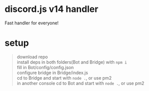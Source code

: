 # discord.js v14 handler
 Fast handler for everyone!
 
# setup
 >download repo <br />
 >install deps in both folders(Bot and Bridge) with `npm i` <br />
 >fill in Bot/config/config.json <br />
 >configure bridge in Bridge/index.js <br />
 >cd to Bridge and start with `node .`, or use pm2 <br />
 >in another console cd to Bot and start with `node .`, or use pm2
